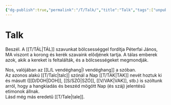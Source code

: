 ```yaml
---
{"dg-publish":true,"permalink":"/T/Talk/","title":"Talk","tags":["unpublishit"],"created":"2023-10-21T10:35","updated":"2024-02-12T18:36"}
---
```



# Talk

Beszél. A [[T/TÁL\|TÁL]] szavunkat bölcsességgel fordítja Péterfai János, MA viszont a korong és kerék szavaink elődjének tartja. A tálas emberek azok, akik a kereket is feltalálták, és a bölcsességeket megmondják.  

Nos, valójában az [[L/L vendéghang\|l vendéghang]] a szóban.  
Az azonos alakú [[T/Talc\|talc]] szónál a Nap [[T/TAK\|TAK]] nevét hoztuk ki és másutt ([[D/DOH\|DOH]], [[S/SZÓ\|SZÓ]], [[V/VAK\|VAK]], stb.) is szóltunk arról, hogy a hangkiadás és beszéd mögött Nap (és száj) jelentésű etimonok állnak.  
Lásd még más eredetű [[T/Tale\|tale]].  